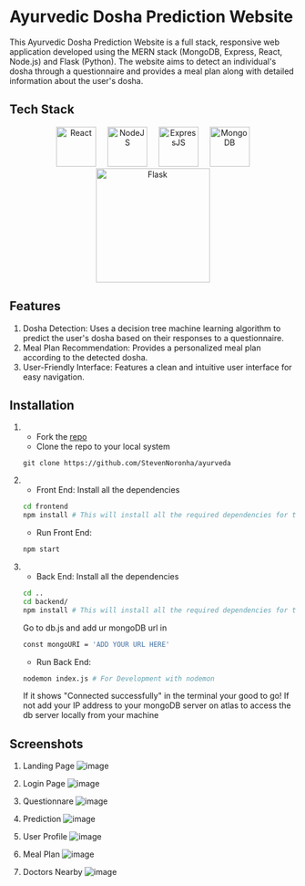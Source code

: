 # Ayurvedic Dosha Prediction Website

This Ayurvedic Dosha Prediction Website is a full stack, responsive web application developed using the MERN stack (MongoDB, Express, React, Node.js) and Flask (Python). 
The website aims to detect an individual's dosha through a questionnaire and provides a meal plan along with detailed information about the user's dosha.

## Tech Stack

<p align="center">
<a href="https://react.dev/"><img src="https://user-images.githubusercontent.com/75678927/229337642-bc08741b-a9f1-4d8b-9c20-0e63ebed6fcb.png" width="70px" border="0" alt="React" title="React"/></a>&nbsp;&nbsp;&nbsp;&nbsp;
<a href="https://nodejs.org/"><img src="https://user-images.githubusercontent.com/75678927/229337648-36131d8b-8098-4c33-95c7-3438a7990d83.png" border="0" width="70px" alt="NodeJS" title="NodeJS"/></a>&nbsp;&nbsp;&nbsp;&nbsp; 
<a href="https://expressjs.com/"><img src="https://user-images.githubusercontent.com/75678927/229337923-e4f100a3-4378-49b0-a1c3-26e47a9f7de5.png" border="0" width="70px" alt="ExpressJS" title="ExpressJS"/></a>&nbsp;&nbsp;&nbsp;&nbsp; 
<a href="https://www.mongodb.com/"><img src="https://user-images.githubusercontent.com/75678927/229337732-ec83ff2c-3029-4dc0-a316-f10146037e8e.png" width="70px" border="0" alt="MongoDB" title="MongoDB"/></a>  
<a href="https://flask.palletsprojects.com/en/3.0.x/"><img src="https://flask.palletsprojects.com/en/3.0.x/_images/flask-horizontal.png" width="200px" border="0" alt="Flask" title="Flask"/></a>  
</p>

## Features
1. Dosha Detection: Uses a decision tree machine learning algorithm to predict the user's dosha based on their responses to a questionnaire.
2. Meal Plan Recommendation: Provides a personalized meal plan according to the detected dosha.
3. User-Friendly Interface: Features a clean and intuitive user interface for easy navigation.

## Installation

1. - Fork the [repo](https://github.com/StevenNoronha/ayurveda)
   - Clone the repo to your local system

   ```git
   git clone https://github.com/StevenNoronha/ayurveda
   ```

2. - Front End:
     Install all the dependencies

   ```bash
   cd frontend
   npm install # This will install all the required dependencies for the front-end
   ```

   - Run Front End:

   ```bash
   npm start
   ```

3. - Back End:
     Install all the dependencies

    ```bash
   cd ..
   cd backend/
   npm install # This will install all the required dependencies for the back-end
   ```

   Go to db.js and add ur mongoDB url in
     ```bash
   const mongoURI = 'ADD YOUR URL HERE'
     ```

   - Run Back End:

   ```bash
   nodemon index.js # For Development with nodemon
   ```
   If it shows "Connected successfully" in the terminal your good to go!
   If not add your IP address to your mongoDB server on atlas to access the db server locally from your machine


## Screenshots

1. Landing Page
![image](https://github.com/StevenNoronha/ayurveda/assets/125193808/37a781c0-05bc-4cfa-bfe8-aa0bb4af95dd)

2. Login Page
![image](https://github.com/StevenNoronha/ayurveda/assets/125193808/0e25fb06-3a20-46e5-be85-3826e2dd63fa)

3. Questionnare
![image](https://github.com/StevenNoronha/ayurveda/assets/125193808/8a9f453e-b3bf-4c8f-a54c-43fb5e93439b)

4. Prediction
![image](https://github.com/StevenNoronha/ayurveda/assets/125193808/f4ee61d1-1255-42d7-92b2-6324ecc8d4e1)

5. User Profile
![image](https://github.com/StevenNoronha/ayurveda/assets/125193808/6ea9e670-f233-459c-95a1-b811d4369516)

6. Meal Plan
![image](https://github.com/StevenNoronha/ayurveda/assets/125193808/92a750b9-1f37-479c-872a-29454215480b)

7. Doctors Nearby
![image](https://github.com/StevenNoronha/ayurveda/assets/125193808/f6329956-7f56-4083-b89a-3cd86d6eb2f6)

